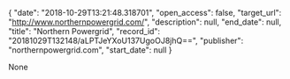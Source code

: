 {
  "date": "2018-10-29T13:21:48.318701", 
  "open_access": false, 
  "target_url": "http://www.northernpowergrid.com/", 
  "description": null, 
  "end_date": null, 
  "title": "Northern Powergrid", 
  "record_id": "20181029T132148/aLPTJeYXoU137UgoOJ8jhQ==", 
  "publisher": "northernpowergrid.com", 
  "start_date": null
}

None